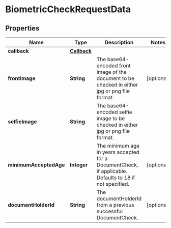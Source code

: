 

# BiometricCheckRequestData

## Properties

Name | Type | Description | Notes
------------ | ------------- | ------------- | -------------
**callback** | [**Callback**](Callback.md) |  | 
**frontImage** | **String** | The base64-encoded front image of the document to be checked in either jpg or png file format. |  [optional]
**selfieImage** | **String** | The base64-encoded selfie image to be checked in either jpg or png file format. | 
**minimumAcceptedAge** | **Integer** | The minimum age in years accepted for a DocumentCheck, if applicable. Defaults to 18 if not specified. |  [optional]
**documentHolderId** | **String** | The documentHolderId from a previous successful DocumentCheck. |  [optional]




